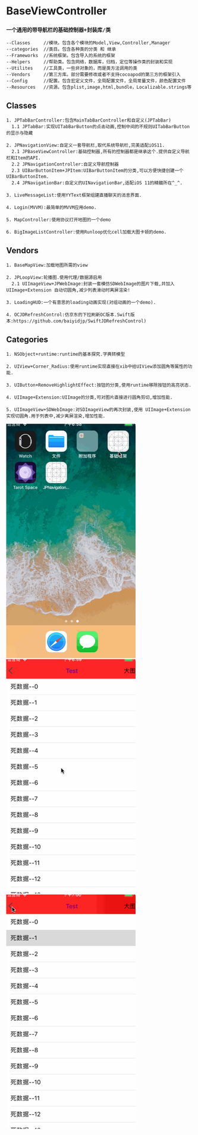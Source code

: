 # BaseViewController    
### `一个通用的带导航栏的基础控制器+封装库/类`    

```
--Classes     //模块。包含各个模块的Model,View,Controller,Manager
--categories  //类目。包含各种类的分类 和 继承
--Frameworks  //系统框架。包含导入的系统的框架
--Helpers     //帮助类。包含网络，数据库，归档，定位等操作类的封装和实现
--Utilites    //工具类，一些非对象的，而是类方法调用的类
--Vendors     //第三方库。部分需要修改或者不支持cocoapod的第三方的框架引入
--Config      //配置。包含宏定义文件，全局配置文件，全局常量文件，颜色配置文件
--Resources   //资源。包含plist,image,html,bundle，Localizable.strings等

```
## Classes
```
1. JPTabBarController:包含MainTabBarController和自定义(JPTabBar)
  1.1 JPTabBar:实现UITabBarButton的点击动画,控制中间的不规则UITabBarButton的显示与隐藏

2. JPNavigationView:自定义一套导航栏,取代系统导航栏,完美适配iOS11.
  2.1 JPBaseViewController:基础控制器,所有的控制器都是继承这个.提供自定义导航栏和Item的API.
  2.2 JPNavigationController:自定义导航控制器
  2.3 UIBarButtonItem+JPItem:UIBarButtonItem的分类,可以方便快捷创建一个UIBarButtonItem.
  2.4 JPNavigationBar:自定义的UINavigationBar,适配iOS 11的精髓所在^_^.

3. LiveMessageList:使用YYText框架组建直播聊天的消息界面.

4. Login(MVVM):最简单的MVVM应用demo.

5. MapController:使用协议打开地图的一个demo

6. BigImageListController:使用Runloop优化cell加载大图卡顿的demo.
```
## Vendors

```
1. BaseMapView:加载地图所需的view

2. JPLoopView:轮播图.使用代理/数据源启用
  2.1 UIImageView+JPWebImage:封装一套模仿SDWebImage的图片下载,并加入 UIImage+Extension 自动切圆角,减少列表滑动时离屏渲染!

3. LoadingHUD:一个有意思的loading动画实现(对组动画的一个demo).

4. OCJDRefreshControl:仿京东的下拉刷新OC版本.Swift版本:https://github.com/baiyidjp/SwiftJDRefreshControl)
```
## Categories

```
1. NSObject+runtime:runtime的基本探究.字典转模型

2. UIView+Corner_Radius:使用runtime实现直接在xib中给UIView添加圆角等属性的功能.

3. UIButton+RemoveHighlightEffect:按钮的分类,使用runtime移除按钮的高亮状态.

4. UIImage+Extension:UIImage的分类,可对图片直接进行圆角剪切,增加性能.

5. UIImageView+SDWebImage:对SDImageView的再次封装,使用 UIImage+Extension 实现切圆角.用于列表中,减少离屏渲染,增加性能.
```

![1](https://github.com/baiyidjp/BaseViewController/blob/master/BaseViewController/Resources/Gif/base1.gif)
![2](https://github.com/baiyidjp/BaseViewController/blob/master/BaseViewController/Resources/Gif/base2.gif)
![3](https://github.com/baiyidjp/BaseViewController/blob/master/BaseViewController/Resources/Gif/base23.gif)
